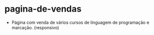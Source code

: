 # pagina-de-vendas

- Página com venda de vários cursos de linguagem de programação e marcação. (responsivo)

